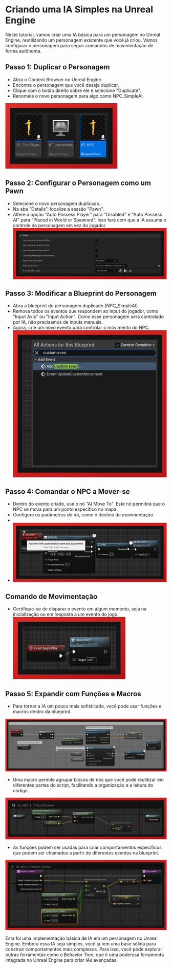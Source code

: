 # Criando uma IA Simples na Unreal Engine

Neste tutorial, vamos criar uma IA básica para um personagem no Unreal Engine, reutilizando um personagem existente que você já criou. Vamos configurar o personagem para seguir comandos de movimentação de forma autônoma.

## Passo 1: Duplicar o Personagem

- Abra o Content Browser no Unreal Engine.
- Encontre o personagem que você deseja duplicar.
- Clique com o botão direito sobre ele e selecione "Duplicate".
- Renomeie o novo personagem para algo como NPC_SimpleAI.

![](attachments/Unreal101240820081545.png)
## Passo 2: Configurar o Personagem como um Pawn

- Selecione o novo personagem duplicado.
- Na aba "Details", localize a sessão "Pawn".
- Altere a opção "Auto Possess Player" para "Disabled" e "Auto Possess AI" para "Placed in World or Spawned". Isso fará com que a IA assuma o controle do personagem em vez do jogador.
![](attachments/Unreal101240820081835.png)
## Passo 3: Modificar a Blueprint do Personagem

- Abra a blueprint do personagem duplicado (NPC_SimpleAI).
- Remova todos os eventos que respondem ao input do jogador, como "Input Axis" ou "Input Action". Como esse personagem será controlado por IA, não precisamos de inputs manuais.
- Agora, crie um novo evento para controlar o movimento do NPC.
![](attachments/Unreal101240820082149.png)
## Passo 4: Comandar o NPC a Mover-se

- Dentro do evento criado, use o nó "AI Move To". Este nó permitirá que o NPC se mova para um ponto específico no mapa.
- Configure os parâmetros do nó, como o destino da movimentação.
- 
- ![](attachments/Unreal101240820082606.png)

## Comando de Movimentação

- Certifique-se de disparar o evento em algum momento, seja na inicialização ou em resposta a um evento do jogo.
![](attachments/Unreal101240820082446.png)

## Passo 5: Expandir com Funções e Macros

- Para tornar a IA um pouco mais sofisticada, você pode usar funções e macros dentro da blueprint.

![](attachments/Unreal101240820083427.png)

- Uma macro permite agrupar blocos de nós que você pode reutilizar em diferentes partes do script, facilitando a organização e a leitura do código.

![](attachments/Unreal101240820083458.png)

- As funções podem ser usadas para criar comportamentos específicos que podem ser chamados a partir de diferentes eventos na blueprint.

![](attachments/Unreal101240820083550.png)

Esta foi uma implementação básica de IA em um personagem no Unreal Engine. Embora essa IA seja simples, você já tem uma base sólida para construir comportamentos mais complexos. Para isso, você pode explorar outras ferramentas como o Behavior Tree, que é uma poderosa ferramenta integrada no Unreal Engine para criar IAs avançadas.

